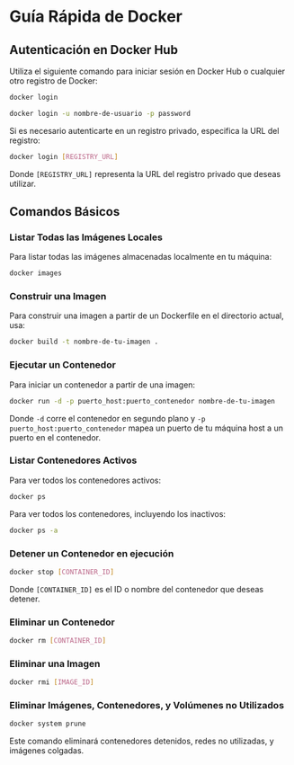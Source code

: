 # Guía Rápida de Docker


## Autenticación en Docker Hub

Utiliza el siguiente comando para iniciar sesión en Docker Hub o cualquier otro registro de Docker:

```bash
docker login
```
```bash
docker login -u nombre-de-usuario -p password
```

Si es necesario autenticarte en un registro privado, especifica la URL del registro:

```bash
docker login [REGISTRY_URL]
```

Donde `[REGISTRY_URL]` representa la URL del registro privado que deseas utilizar.

## Comandos Básicos

### Listar Todas las Imágenes Locales

Para listar todas las imágenes almacenadas localmente en tu máquina:

```bash
docker images
```

### Construir una Imagen

Para construir una imagen a partir de un Dockerfile en el directorio actual, usa:

```bash
docker build -t nombre-de-tu-imagen .
```

### Ejecutar un Contenedor

Para iniciar un contenedor a partir de una imagen:

```bash
docker run -d -p puerto_host:puerto_contenedor nombre-de-tu-imagen
```

Donde `-d` corre el contenedor en segundo plano y `-p puerto_host:puerto_contenedor` mapea un puerto de tu máquina host a un puerto en el contenedor.

### Listar Contenedores Activos

Para ver todos los contenedores activos:

```bash
docker ps
```

Para ver todos los contenedores, incluyendo los inactivos:

```bash
docker ps -a
```

### Detener un Contenedor en ejecución

```bash
docker stop [CONTAINER_ID]
```

Donde `[CONTAINER_ID]` es el ID o nombre del contenedor que deseas detener.

### Eliminar un Contenedor

```bash
docker rm [CONTAINER_ID]
```

### Eliminar una Imagen

```bash
docker rmi [IMAGE_ID]
```

### Eliminar Imágenes, Contenedores, y Volúmenes no Utilizados

```bash
docker system prune
```

Este comando eliminará contenedores detenidos, redes no utilizadas, y imágenes colgadas.

